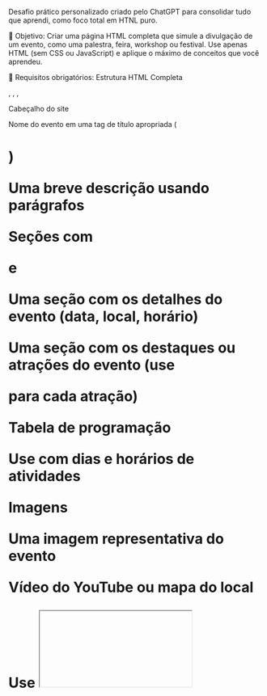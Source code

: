Desafio prático personalizado criado pelo ChatGPT para consolidar tudo que aprendi, como foco total em HTNL puro.

🎯 Objetivo:
Criar uma página HTML completa que simule a divulgação de um evento, como uma palestra, feira, workshop ou festival. Use apenas HTML (sem CSS ou JavaScript) e aplique o máximo de conceitos que você aprendeu.

🧩 Requisitos obrigatórios:
Estrutura HTML Completa

<!DOCTYPE html>, <html>, <head>, <body>

Cabeçalho do site

Nome do evento em uma tag de título apropriada (<h1>)

Uma breve descrição usando parágrafos

Seções com <section> e <article>

Uma seção com os detalhes do evento (data, local, horário)

Uma seção com os destaques ou atrações do evento (use <article> para cada atração)

Tabela de programação

Use <table> com dias e horários de atividades

Imagens

Uma imagem representativa do evento

Vídeo do YouTube ou mapa do local

Use <iframe> para incorporar um vídeo ou o mapa do local do evento

Formulário de inscrição

Campos: Nome, E-mail, Gênero (com radio), Comentário (usando <textarea>)

Botão de envio

Use <label> de forma acessível

Links

Link externo para a página oficial do evento (abrindo em nova aba)

💡 Extra (opcional):
Use <ul> ou <ol> para listar regras ou informações úteis

Use <header>, <footer>, <nav> se quiser treinar HTML semântico